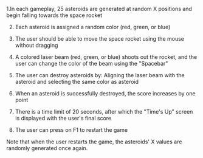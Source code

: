 1.In each gameplay, 25 asteroids are generated at random X positions and begin falling towards the space rocket

2. Each asteroid is assigned a random color (red, green, or blue)
   
4. The user should be able to move the space rocket using the mouse without dragging
   
5. A colored laser beam (red, green, or blue) shoots out the rocket, and the user can change the color of the beam using the "Spacebar"
   
6. The user can destroy asteroids by: Aligning the laser beam with the asteroid and selecting the same color as asteroid
   
7. When an asteroid is successfully destroyed, the score increases by one point
    
8. There is a time limit of 20 seconds, after which the "Time's Up" screen is displayed with the user's final score
    
9. The user can press on F1 to restart the game

Note that when the user restarts the game, the asteroids' X values are randomly generated once again.

